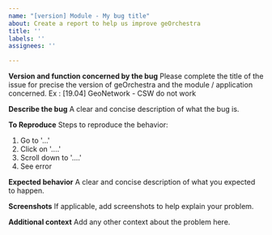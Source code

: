 ```yaml
---
name: "[version] Module - My bug title"
about: Create a report to help us improve geOrchestra
title: ''
labels: ''
assignees: ''

---
```


**Version and function concerned by the bug**
Please complete the title of the issue for precise the version of geOrchestra and the module / application concerned.
Ex : [19.04] GeoNetwork - CSW do not work

**Describe the bug**
A clear and concise description of what the bug is.

**To Reproduce**
Steps to reproduce the behavior:
1. Go to '...'
2. Click on '....'
3. Scroll down to '....'
4. See error

**Expected behavior**
A clear and concise description of what you expected to happen.

**Screenshots**
If applicable, add screenshots to help explain your problem.

**Additional context**
Add any other context about the problem here.
